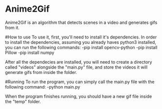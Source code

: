 # Anime2Gif
  Anime2Gif is an algorithm that detects scenes in a video and generates gifs from it.
  
#How to use
  To use it, first, you'll need to install it's dependencies. In order to install the dependencies, assuming you already haves python3 installed, you can run the following commands:
  -pip install opencv-python
  -pip install Pillow
  -pip install numpy
  
  After all the dependecies are installed, you will need to create a directory called "videos" alongside the "main.py" file, and store the videos it will generate gifs from inside the folder.
  
 #Running
  To run the program, you can simply call the main.py file with the following command:
  -python main.py
  
  When the program finishes running, you should have a new gif file inside the "temp" folder.
